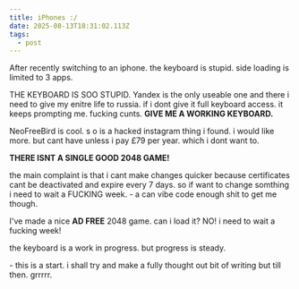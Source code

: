 ```yaml
---
title: iPhones :/
date: 2025-08-13T18:31:02.113Z
tags:
  - post
---
```

A﻿fter recently switching to an iphone. the keyboard is stupid. side loading is limited to 3 apps.

T﻿HE KEYBOARD IS SOO STUPID. Yandex is the only useable one and there i need to give my enitre life to russia. if i dont give it full keyboard access. it keeps prompting me. fucking cunts. **GIVE ME A WORKING KEYBOARD.**

NeoFreeBird is cool. s o is a hacked instagram thing i found. i would like more. but cant have unless i pay £79 per year. which i dont want to.

**T﻿HERE ISNT A SINGLE GOOD 2048 GAME!**

t﻿he main complaint is that i cant make changes quicker because certificates cant be deactivated and expire every 7 days. so if want to change somthing i need to wait a FUCKING week. - a can vibe code enough shit to get me though. 

I﻿'ve made a nice **AD FREE** 2048 game. can i load it? NO! i need to wait a fucking week!

t﻿he keyboard is a work in progress. but progress is steady.

\-﻿ this is a start. i shall try and make a fully thought out bit of writing but till then. grrrrr.